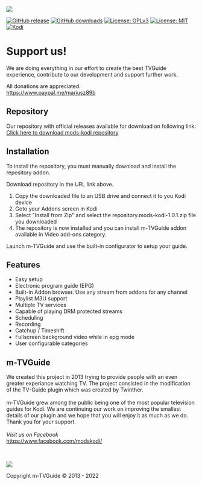 ![](http://mods-kodi.pl/users/71021107/grafiki/m-tvguide_logo_small_moras86.png)

[![GitHub release](https://img.shields.io/github/v/release/Mariusz89B/script.mtvguide.svg)](https://github.com/Mariusz89B/script.mtvguide/releases)
[![GitHub downloads](https://img.shields.io/github/downloads/Mariusz89B/script.mtvguide/total.svg)](https://github.com/Mariusz89B/script.mtvguide)
[![License: GPLv3](https://img.shields.io/badge/license-GPLv3-red.svg)](https://www.gnu.org/licenses/gpl-3.0.html)
[![License: MIT](https://img.shields.io/badge/license-MIT-brightgreen.svg)](https://opensource.org/licenses/MIT)
[![Kodi](https://img.shields.io/badge/platform-Kodi-lightgrey.svg)](https://kodi.tv/)

# Support us!
We are doing everything in our effort to create the best TVGuide experience, contribute to our development and support further work. 

All donations are appreciated.<br>
https://www.paypal.me/mariusz89b

## Repository

Our repository with official releases available for download on following link:
<br>[Click here to download mods-kodi repository](https://github.com/Mariusz89B/mods-kodi/raw/master/repository.mods-kodi/repository.mods-kodi-1.0.1.zip)

## Installation
To install the repository, you must manually download and install the repository addon.

Download repository in the URL link above.

1. Copy the downloaded file to an USB drive and connect it to you Kodi device
2. Goto your Addons screen in Kodi
3. Select "Install from Zip" and select the repository.mods-kodi-1.0.1.zip file you downloaded
4. The repository is now installed and you can install m-TVGuide addon available in Video add-ons category.

Launch m-TVGuide and use the built-in configurator to setup your guide.

## Features

- Easy setup
- Electronic program guide (EPG)
- Built-in Addon browser. Use any stream from addons for any channel
- Playlist M3U support
- Multiple TV services
- Capable of playing DRM protected streams
- Scheduling
- Recording
- Catchup / Timeshift
- Fullscreen background video while in epg mode
- User configurable categories

## m-TVGuide

We created this project in 2013 trying to provide people with an even greater experiance watching TV. The project consisted in the modification of the TV-Guide plugin which was created by Twinther.<br><br>
m-TVGuide grew among the public being one of the most popular television guides for Kodi. We are continuing our work on improving the smallest details of our plugin and we hope that you will enjoy it as much as we do. Thank you for your support.<br><br>*Visit us on Facebook*<br>https://www.facebook.com/modskodi/

<br>

![](https://i.imgur.com/ipTGRvj.jpg)

Copyright m-TVGuide © 2013 - 2022
